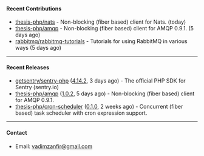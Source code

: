 #### Recent Contributions

- [thesis-php/nats](https://github.com/thesis-php/nats) - Non-blocking (fiber based) client for Nats. (today)
- [thesis-php/amqp](https://github.com/thesis-php/amqp) - Non-blocking (fiber based) client for AMQP 0.9.1. (5 days ago)
- [rabbitmq/rabbitmq-tutorials](https://github.com/rabbitmq/rabbitmq-tutorials) - Tutorials for using RabbitMQ in various ways (5 days ago)

---

#### Recent Releases

- [getsentry/sentry-php](https://github.com/getsentry/sentry-php) ([4.14.2](https://github.com/getsentry/sentry-php/releases/tag/4.14.2), 3 days ago) - The official PHP SDK for Sentry (sentry.io)
- [thesis-php/amqp](https://github.com/thesis-php/amqp) ([1.0.2](https://github.com/thesis-php/amqp/releases/tag/1.0.2), 5 days ago) - Non-blocking (fiber based) client for AMQP 0.9.1.
- [thesis-php/cron-scheduler](https://github.com/thesis-php/cron-scheduler) ([0.1.0](https://github.com/thesis-php/cron-scheduler/releases/tag/0.1.0), 2 weeks ago) - Concurrent (fiber based) task scheduler with cron expression support.

---

#### Contact

- Email: [vadimzanfir@gmail.com](mailto://vadimzanfir@gmail.com)

